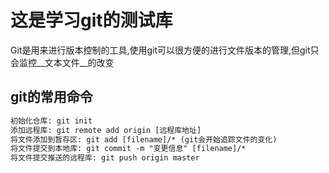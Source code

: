 # 这是学习git的测试库

Git是用来进行版本控制的工具,使用git可以很方便的进行文件版本的管理,但git只会监控__文本文件__的改变

## git的常用命令
```html
初始化仓库: git init
添加远程库: git remote add origin [远程库地址]
将文件添加到暂存区: git add [filename]/* (git会开始追踪文件的变化)
将文件提交到本地库: git commit -m "变更信息" [filename]/*
将文件提交推送的远程库: git push origin master
```
